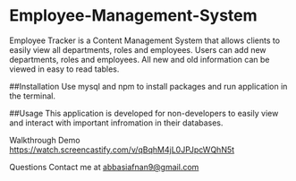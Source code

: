 # Employee-Management-System
Employee Tracker is a Content Management System that allows clients to easily view all departments, roles and employees. Users can add new departments, roles and employees. All new and old information can be viewed in easy to read tables.

##Installation
Use mysql and npm to install packages and run application in the terminal.

##Usage
This application is developed for non-developers to easily view and interact with important infromation in their databases.

Walkthrough Demo
https://watch.screencastify.com/v/qBqhM4jL0JPJpcWQhN5t

Questions
Contact me at abbasiafnan9@gmail.com
